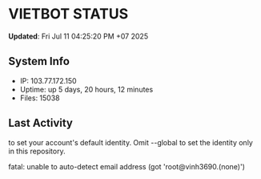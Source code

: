 # VIETBOT STATUS
**Updated**: Fri Jul 11 04:25:20 PM +07 2025

## System Info
- IP: 103.77.172.150
- Uptime: up 5 days, 20 hours, 12 minutes
- Files: 15038

## Last Activity

to set your account's default identity.
Omit --global to set the identity only in this repository.

fatal: unable to auto-detect email address (got 'root@vinh3690.(none)')
